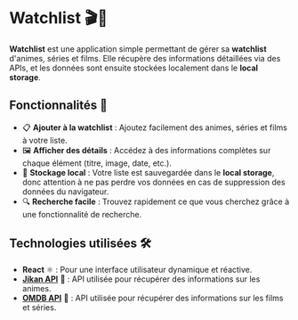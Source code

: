 # Watchlist 🎬🍿

**Watchlist** est une application simple permettant de gérer sa **watchlist** d'animes, séries et films. Elle récupère des informations détaillées via des APIs, et les données sont ensuite stockées localement dans le **local storage**.

## Fonctionnalités 🚀

- 📋 **Ajouter à la watchlist** : Ajoutez facilement des animes, séries et films à votre liste.
- 🖼️ **Afficher des détails** : Accédez à des informations complètes sur chaque élément (titre, image, date, etc.).
- 💾 **Stockage local** : Votre liste est sauvegardée dans le **local storage**, donc attention à ne pas perdre vos données en cas de suppression des données du navigateur.
- 🔍 **Recherche facile** : Trouvez rapidement ce que vous cherchez grâce à une fonctionnalité de recherche.

## Technologies utilisées 🛠️

- **React** ⚛️ : Pour une interface utilisateur dynamique et réactive.
- **[Jikan API](https://jikan.moe/)** 🐉 : API utilisée pour récupérer des informations sur les animes.
- **[OMDB API](https://www.omdbapi.com/)** 🎥 : API utilisée pour récupérer des informations sur les films et séries.
